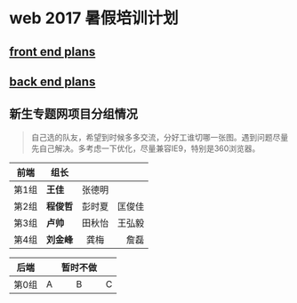 # web 2017 暑假培训计划

## [front end plans](https://github.com/RedrockTeam/2017_summer_plan/blob/master/FE_plans.md)

## [back end plans](https://github.com/RedrockTeam/2017_summer_plan/blob/master/BE_plans.md)

## 新生专题网项目分组情况
> 自己选的队友，希望到时候多多交流，分好工谁切哪一张图。遇到问题尽量先自己解决。多考虑一下优化，尽量兼容IE9，特别是360浏览器。

| 前端  | **组长**     |        |        |
| ----  | -------  |:----:  | ------:|
| 第1组 | **王佳** | 张德明| 
| 第2组 | **程俊哲** | 彭时夏 | 匡俊佳
| 第3组 | **卢帅** | 田秋怡 | 王弘毅  
| 第4组 | **刘金峰** | 龚梅 | 詹磊


| 后端  |    |    暂时不做    |         |
| ----  | ------ |:----:  | -------:|
| 第0组 | A  | B | C   

